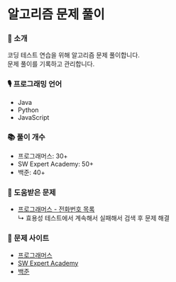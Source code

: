 # 알고리즘 문제 풀이

### 🔔 소개

코딩 테스트 연습을 위해 알고리즘 문제 풀이합니다.   
문제 풀이를 기록하고 관리합니다.

### 🎙️ 프로그래밍 언어

- Java
- Python
- JavaScript

### 📚 풀이 개수

- 프로그래머스: 30+
- SW Expert Academy: 50+
- 백준: 40+

### 🤚 도움받은 문제

- [프로그래머스 - 전화번호 목록](https://school.programmers.co.kr/learn/courses/30/lessons/42577)   
  ↳ 효용성 테스트에서 계속해서 실패해서 검색 후 문제 해결

### 🔗 문제 사이트

- [프로그래머스](https://programmers.co.kr/)
- [SW Expert Academy](https://swexpertacademy.com/)
- [백준](https://swexpertacademy.com/main/main.do)
